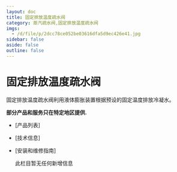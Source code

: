 ```yaml
---
layout: doc
title: 固定排放温度疏水阀
category: 蒸汽疏水阀,固定排放温度疏水阀
imgs:
  - /d/file/p/2dcc78ce052be03616dfa5d9ec426e41.jpg
sidebar: false
aside: false
outline: false
---
```


# 固定排放温度疏水阀

固定排放温度疏水阀利用液体膨胀装置根据预设的固定温度排放冷凝水。

**部分产品和服务只在特定地区提供.**

- [产品列表]
- [技术信息]
- [安装和维修指南]

  此栏目暂无任何新增信息
